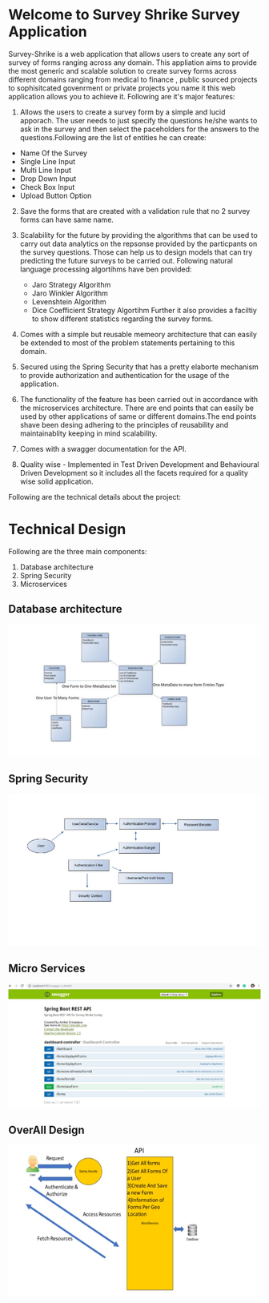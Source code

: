 # Welcome to Survey Shrike Survey Application
Survey-Shrike is a web application that allows users to create any sort of survey of forms ranging across any domain. This appliation aims to provide the most generic and scalable solution to create survey forms across different domains ranging from medical to finance , public sourced projects to sophisitcated govenrment or private projects you name it this web application allows you to achieve it. Following are it's major features:

 

 1. Allows the users to create a survey form by a simple and lucid apporach. The user needs to just specify the questions he/she wants to ask in the survey and then select the paceholders for the answers to the questions.Following are the list of entities he can create:
   - Name Of the Survey
   - Single Line Input
 - Multi Line Input
 - Drop Down Input
 - Check Box  Input
 - Upload Button Option
 
2. Save the forms that are created with a validation rule that no 2 survey forms can have same name.
3. Scalability for the future by providing the algorithms that can be used to carry out data analytics on the repsonse provided by the particpants on the survey questions. Those can help us to design models that can try predicting the future surveys to be carried out. Following natural language processing algortihms have ben provided:
    - Jaro Strategy Algorithm
   - Jaro Winkler Algorithm
   - Levenshtein Algorithm
   - Dice Coefficient Strategy Algortihm
   Further it also provides a faciltiy to show different statistics regarding the survey forms.

4. Comes with a simple but reusable memeory architecture that can easily be extended to most of the problem statements pertaining to this domain.
5. Secured using the Spring Security that has a pretty elaborte mechanism to provide authorization and authentication for the usage of the application.
6. The functionality of the feature has been carried out in accordance with the microservices architecture. There are end points that can easily be used by other applications of same or different domains.The end points shave been desing adhering to the principles of reusability and maintainablity keeping in mind scalability.
7. Comes with a swagger documentation for the API.
8. Quality wise - Implemented in Test Driven Development and Behavioural Driven Development so it includes all the facets required for a quality wise solid application.


Following are the technical details about the project:
     
#  Technical Design

Following are the three main components:
   

 1. Database architecture
 2. Spring Security
 3. Microservices
 

## Database architecture

![alt text](https://github.com/aniket2013/Survey-Shrike/blob/master/TechnicalDesigns/DatabaseArchitecture.JPG)

##  Spring Security
![alt text](https://github.com/aniket2013/Survey-Shrike/blob/master/TechnicalDesigns/Security.JPG)

##  Micro Services
![alt text](https://github.com/aniket2013/Survey-Shrike/blob/master/TechnicalDesigns/MicroServices.JPG)

##  OverAll Design
![alt text](https://github.com/aniket2013/Survey-Shrike/blob/master/TechnicalDesigns/OverallDesign.JPG)


